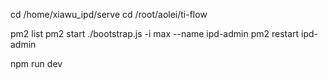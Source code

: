

cd /home/xiawu_ipd/serve
cd /root/aolei/ti-flow


pm2 list
pm2 start ./bootstrap.js -i max --name ipd-admin
pm2 restart ipd-admin


npm run dev


